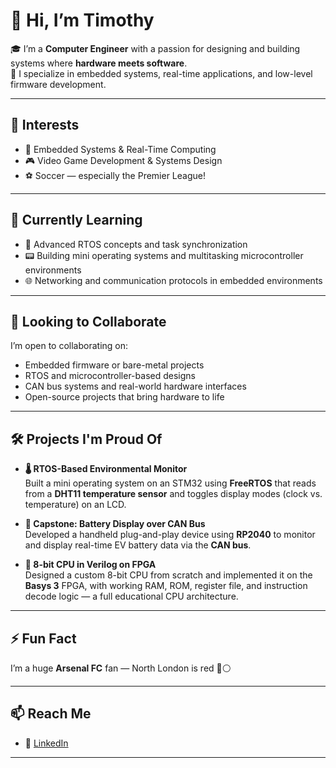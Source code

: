 

<!--
**timjim007/timjim007** is a ✨ _special_ ✨ repository because its `README.md` (this file) appears on your GitHub profile.

Here are some ideas to get you started:

- 🔭 I’m currently working on ...
- 🌱 I’m currently learning ...
- 👯 I’m looking to collaborate on ...
- 🤔 I’m looking for help with ...
- 💬 Ask me about ...
- 📫 How to reach me: ...
- 😄 Pronouns: ...
- ⚡ Fun fact: ...
-->
# 👋 Hi, I’m Timothy

🎓 I’m a **Computer Engineer** with a passion for designing and building systems where **hardware meets software**.  
🔧 I specialize in embedded systems, real-time applications, and low-level firmware development.

---

## 👀 Interests

- 🔌 Embedded Systems & Real-Time Computing  
- 🎮 Video Game Development & Systems Design  
- ⚽ Soccer — especially the Premier League!

---

## 🌱 Currently Learning

- 🧵 Advanced RTOS concepts and task synchronization  
- 📟 Building mini operating systems and multitasking microcontroller environments  
- 🌐 Networking and communication protocols in embedded environments

---

## 💞️ Looking to Collaborate

I’m open to collaborating on:

- Embedded firmware or bare-metal projects  
- RTOS and microcontroller-based designs  
- CAN bus systems and real-world hardware interfaces  
- Open-source projects that bring hardware to life

---

## 🛠️ Projects I'm Proud Of

- **🌡️ RTOS-Based Environmental Monitor**  
  Built a mini operating system on an STM32 using **FreeRTOS** that reads from a **DHT11 temperature sensor** and toggles display modes (clock vs. temperature) on an LCD.

- **🔋 Capstone: Battery Display over CAN Bus**  
  Developed a handheld plug-and-play device using **RP2040** to monitor and display real-time EV battery data via the **CAN bus**.

- **🧠 8-bit CPU in Verilog on FPGA**  
  Designed a custom 8-bit CPU from scratch and implemented it on the **Basys 3** FPGA, with working RAM, ROM, register file, and instruction decode logic — a full educational CPU architecture.

---

## ⚡ Fun Fact

I’m a huge **Arsenal FC** fan — North London is red 🔴⚪

---

## 📫 Reach Me

- 💼 [LinkedIn](https://www.linkedin.com/in/timothy-jimoh)  

---

